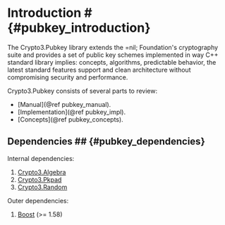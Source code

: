 # Introduction # {#pubkey_introduction}

The Crypto3.Pubkey library extends the =nil; Foundation's cryptography suite and provides a set of public key schemes
implemented in way C++ standard library implies: concepts, algorithms, predictable behavior, the latest standard
features support and clean architecture without compromising security and performance.

Crypto3.Pubkey consists of several parts to review:

* [Manual](@ref pubkey_manual).
* [Implementation](@ref pubkey_impl).
* [Concepts](@ref pubkey_concepts).

## Dependencies ## {#pubkey_dependencies}

Internal dependencies:

1. [Crypto3.Algebra](https://github.com/NilFoundation/crypto3-algebra.git)
2. [Crypto3.Pkpad](https://github.com/NilFoundation/crypto3-pkpad.git)
2. [Crypto3.Random](https://github.com/NilFoundation/crypto3-random.git)

Outer dependencies:

1. [Boost](https://boost.org) (>= 1.58)